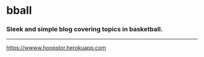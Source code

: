 # bball

### Sleek and simple blog covering topics in basketball.
----------------------------------------
https://wwww.hoopstor.herokuapp.com
